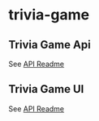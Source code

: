 # trivia-game

## Trivia Game Api
See [API Readme](/Api/TriviaGame.Api/README.md)

## Trivia Game UI
See [API Readme](/UI/README.md)
